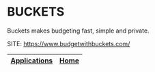 # BUCKETS

 Buckets makes budgeting fast, simple and private.
 
 SITE: https://www.budgetwithbuckets.com/

 | [Applications](https://portable-linux-apps.github.io/apps.html) | [Home](https://portable-linux-apps.github.io)
 | --- | --- |
